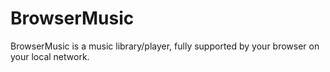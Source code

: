 # BrowserMusic
BrowserMusic is a music library/player, fully supported by your browser on your local network.
